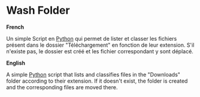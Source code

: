 # Wash Folder

**French**

Un simple Script en [Python](https://www.python.org) qui permet de lister et classer les fichiers présent dans le dossier "Téléchargement" en fonction de leur extension. S'il n'existe pas, le dossier est créé et les fichier correspondant y sont déplacé.

**English**

A simple [Python](https://www.python.org) script that lists and classifies files in the "Downloads" folder according to their extension. If it doesn't exist, the folder is created and the corresponding files are moved there.